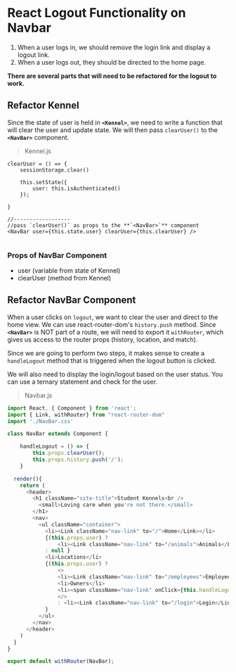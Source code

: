 # React Logout Functionality on Navbar

1. When a user logs in, we should remove the login link and display a logout link.
1. When a user logs out, they should be directed to the home page.

**There are several parts that will need to be refactored for the logout to work.**

## Refactor Kennel

Since the state of user is held in **`<Kennel>`**, we need to write a function that will clear the user and update state. We will then pass `clearUser()` to the **`<NavBar>`** component.

>Kennel.js
```
clearUser = () => {
    sessionStorage.clear()

    this.setState({
        user: this.isAuthenticated()
    });

}

//------------------
//pass `clearUser()` as props to the **`<NavBar>`** component
<NavBar user={this.state.user} clearUser={this.clearUser} />


```
### Props of NavBar Component
* user (variable from state of Kennel)
* clearUser (method from Kennel)

## Refactor NavBar Component
When a user clicks on `logout`, we want to clear the user and direct to the home view. We can use react-router-dom's `history.push` method. Since **`<NavBar>`** is NOT part of a route, we will need to export it `withRouter`, which gives us access to the router props (history, location, and match).

Since we are going to perform two steps, it makes sense to create a `handleLogout` method that is triggered when the logout button is clicked.

We will also need to display the login/logout based on the user status. You can use a ternary statement and check for the user.

>Navbar.js
```js
import React, { Component } from 'react';
import { Link, withRouter} from "react-router-dom"
import './NavBar.css'

class NavBar extends Component {

    handleLogout = () => {
        this.props.clearUser();
        this.props.history.push('/');
    }

  render(){
    return (
      <header>
        <h1 className="site-title">Student Kennels<br />
          <small>Loving care when you're not there.</small>
        </h1>
        <nav>
          <ul className="container">
            <li><Link className="nav-link" to="/">Home</Link></li>
            {(this.props.user) ?
                <li><Link className="nav-link" to="/animals">Animals</Link></li>
            : null }
            <li>Locations</li>
            {(this.props.user) ?
                <>
                <li><Link className="nav-link" to="/employees">Employees</Link></li>
                <li>Owners</li>
                <li><span className="nav-link" onClick={this.handleLogout}>Logout</span></li>
                </>
                : <li><Link className="nav-link" to="/login">Login</Link></li>
            }
          </ul>
        </nav>
      </header>
    )
  }
}

export default withRouter(NavBar);
```